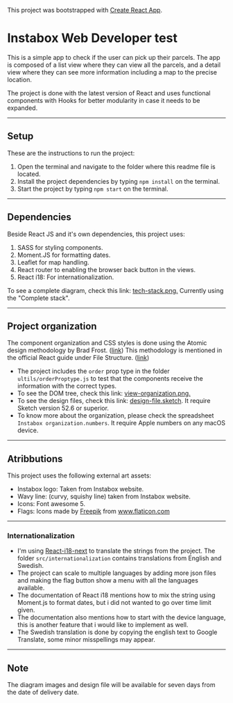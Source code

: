 This project was bootstrapped with [Create React App](https://github.com/facebook/create-react-app).

# Instabox Web Developer test
This is a simple app to check if the user can pick up their parcels.
The app is composed of a list view where they can view all the parcels, and a detail view where they can see more information including a map to the precise location.

The project is done with the latest version of React and uses functional components with Hooks for better modularity in case it needs to be expanded.

---

## Setup
These are the instructions to run the project:
1. Open the terminal and navigate to the folder where this readme file is located.
1. Install the project dependencies by typing `npm install` on the terminal.
1. Start the project by typing `npm start` on the terminal.

---

## Dependencies
Beside React JS and it's own dependencies, this project uses:
1. SASS for styling components.
1. Moment.JS for formatting dates.
1. Leaflet for map handling.
1. React router to enabling the browser back button in the views.
1. React i18: For internationalization.

To see a complete diagram, check this link: [tech-stack.png.](https://www.dropbox.com/s/2ra5a1uv2qidxsf/instabox-tech-stack.png?dl=0) Currently using the "Complete stack".

---

## Project organization
The component organization and CSS styles is done using the Atomic design methodology by Brad Frost. ([link](https://bradfrost.com/blog/post/atomic-web-design/)) This methodology is mentioned in the official React guide under File Structure. ([link](https://reactjs.org/docs/faq-structure.html#grouping-by-file-type))

- The project includes the `order` prop type in the folder `ultils/orderProptype.js` to test that the components receive the information with the correct types.
- To see the DOM tree, check this link: [view-organization.png.](https://www.dropbox.com/s/4xblo0vrpe3122a/instabox-view-organization.png?dl=0)
- To see the design files, check this link: [design-file.sketch](https://www.dropbox.com/s/xambsg99x85xowo/instabox-design.sketch?dl=0). It require Sketch version 52.6 or superior.
- To know more about the organization, please check the spreadsheet `Instabox organization.numbers`. It require Apple numbers on any macOS device.

---

## Atribbutions
This project uses the following external art assets:
- Instabox logo: Taken from Instabox website.
- Wavy line: (curvy, squishy line) taken from Instabox website.
- Icons: Font awesome 5.
- Flags: Icons made by <a href="https://www.flaticon.com/authors/freepik" title="Freepik">Freepik</a> from <a href="https://www.flaticon.com/" title="Flaticon"> www.flaticon.com</a>

---

### Internationalization
- I'm using [React-i18-next](https://react.i18next.com) to translate the strings from the project. The folder `src/internationalization` contains translations from English and Swedish. 
- The project can scale to multiple languages by adding more json files and making the flag button show a menu with all the languages available. 
- The documentation of React i18 mentions how to mix the string using Moment.js to format dates, but i did not wanted to go over time limit given.
- The documentation also mentions how to start with the device language, this is another feature that i would like to implement as well.
- The Swedish translation is done by copying the english text to Google Translate, some minor misspellings may appear.

---
## Note
The diagram images and design file will be available for seven days from the date of delivery date.